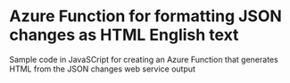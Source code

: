 # Azure Function for formatting JSON changes as HTML English text
Sample code in JavaSCript for creating an Azure Function that generates HTML from the JSON changes web service output 

